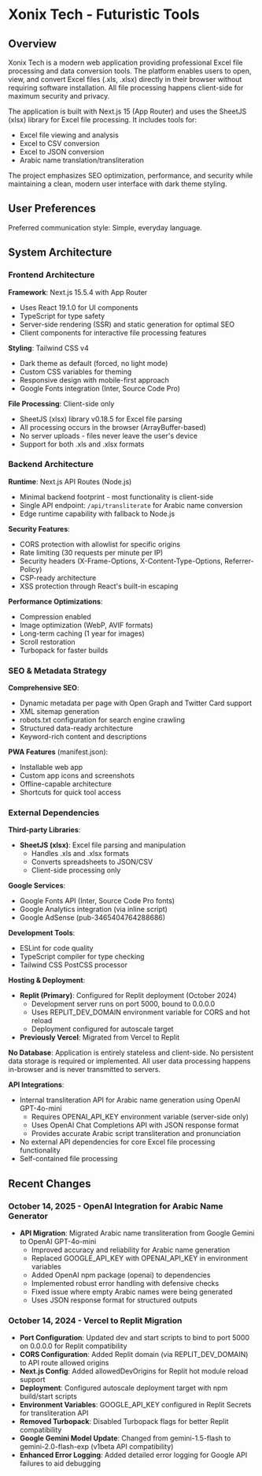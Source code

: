 # Xonix Tech - Futuristic Tools

## Overview

Xonix Tech is a modern web application providing professional Excel file processing and data conversion tools. The platform enables users to open, view, and convert Excel files (.xls, .xlsx) directly in their browser without requiring software installation. All file processing happens client-side for maximum security and privacy.

The application is built with Next.js 15 (App Router) and uses the SheetJS (xlsx) library for Excel file processing. It includes tools for:
- Excel file viewing and analysis
- Excel to CSV conversion
- Excel to JSON conversion
- Arabic name translation/transliteration

The project emphasizes SEO optimization, performance, and security while maintaining a clean, modern user interface with dark theme styling.

## User Preferences

Preferred communication style: Simple, everyday language.

## System Architecture

### Frontend Architecture

**Framework**: Next.js 15.5.4 with App Router
- Uses React 19.1.0 for UI components
- TypeScript for type safety
- Server-side rendering (SSR) and static generation for optimal SEO
- Client components for interactive file processing features

**Styling**: Tailwind CSS v4
- Dark theme as default (forced, no light mode)
- Custom CSS variables for theming
- Responsive design with mobile-first approach
- Google Fonts integration (Inter, Source Code Pro)

**File Processing**: Client-side only
- SheetJS (xlsx) library v0.18.5 for Excel file parsing
- All processing occurs in the browser (ArrayBuffer-based)
- No server uploads - files never leave the user's device
- Support for both .xls and .xlsx formats

### Backend Architecture

**Runtime**: Next.js API Routes (Node.js)
- Minimal backend footprint - most functionality is client-side
- Single API endpoint: `/api/transliterate` for Arabic name conversion
- Edge runtime capability with fallback to Node.js

**Security Features**:
- CORS protection with allowlist for specific origins
- Rate limiting (30 requests per minute per IP)
- Security headers (X-Frame-Options, X-Content-Type-Options, Referrer-Policy)
- CSP-ready architecture
- XSS protection through React's built-in escaping

**Performance Optimizations**:
- Compression enabled
- Image optimization (WebP, AVIF formats)
- Long-term caching (1 year for images)
- Scroll restoration
- Turbopack for faster builds

### SEO & Metadata Strategy

**Comprehensive SEO**:
- Dynamic metadata per page with Open Graph and Twitter Card support
- XML sitemap generation
- robots.txt configuration for search engine crawling
- Structured data-ready architecture
- Keyword-rich content and descriptions

**PWA Features** (manifest.json):
- Installable web app
- Custom app icons and screenshots
- Offline-capable architecture
- Shortcuts for quick tool access

### External Dependencies

**Third-party Libraries**:
- **SheetJS (xlsx)**: Excel file parsing and manipulation
  - Handles .xls and .xlsx formats
  - Converts spreadsheets to JSON/CSV
  - Client-side processing only

**Google Services**:
- Google Fonts API (Inter, Source Code Pro fonts)
- Google Analytics integration (via inline script)
- Google AdSense (pub-3465404764288686)

**Development Tools**:
- ESLint for code quality
- TypeScript compiler for type checking
- Tailwind CSS PostCSS processor

**Hosting & Deployment**:
- **Replit (Primary)**: Configured for Replit deployment (October 2024)
  - Development server runs on port 5000, bound to 0.0.0.0
  - Uses REPLIT_DEV_DOMAIN environment variable for CORS and hot reload
  - Deployment configured for autoscale target
- **Previously Vercel**: Migrated from Vercel to Replit

**No Database**: Application is entirely stateless and client-side. No persistent data storage is required or implemented. All user data processing happens in-browser and is never transmitted to servers.

**API Integrations**:
- Internal transliteration API for Arabic name generation using OpenAI GPT-4o-mini
  - Requires OPENAI_API_KEY environment variable (server-side only)
  - Uses OpenAI Chat Completions API with JSON response format
  - Provides accurate Arabic script transliteration and pronunciation
- No external API dependencies for core Excel file processing functionality
- Self-contained file processing

## Recent Changes

### October 14, 2025 - OpenAI Integration for Arabic Name Generator
- **API Migration**: Migrated Arabic name transliteration from Google Gemini to OpenAI GPT-4o-mini
  - Improved accuracy and reliability for Arabic name generation
  - Replaced GOOGLE_API_KEY with OPENAI_API_KEY in environment variables
  - Added OpenAI npm package (openai) to dependencies
  - Implemented robust error handling with defensive checks
  - Fixed issue where empty Arabic names were being generated
  - Uses JSON response format for structured outputs

### October 14, 2024 - Vercel to Replit Migration
- **Port Configuration**: Updated dev and start scripts to bind to port 5000 on 0.0.0.0 for Replit compatibility
- **CORS Configuration**: Added Replit domain (via REPLIT_DEV_DOMAIN) to API route allowed origins
- **Next.js Config**: Added allowedDevOrigins for Replit hot module reload support
- **Deployment**: Configured autoscale deployment target with npm build/start scripts
- **Environment Variables**: GOOGLE_API_KEY configured in Replit Secrets for transliteration API
- **Removed Turbopack**: Disabled Turbopack flags for better Replit compatibility
- **Google Gemini Model Update**: Changed from gemini-1.5-flash to gemini-2.0-flash-exp (v1beta API compatibility)
- **Enhanced Error Logging**: Added detailed error logging for Google API failures to aid debugging